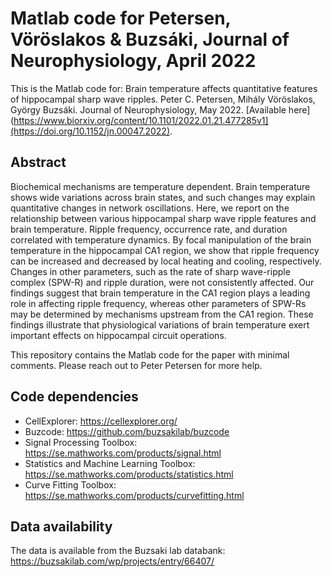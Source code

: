 # Matlab code for Petersen, Vöröslakos & Buzsáki, Journal of Neurophysiology, April 2022

This is the Matlab code for: Brain temperature affects quantitative features of hippocampal sharp wave ripples. Peter C. Petersen, Mihály Vöröslakos, György Buzsáki. Journal of Neurophysiology,  May 2022. [Available here](https://www.biorxiv.org/content/10.1101/2022.01.21.477285v1](https://doi.org/10.1152/jn.00047.2022).
 
## Abstract

Biochemical mechanisms are temperature dependent. Brain temperature shows wide variations across brain states, and such changes may explain quantitative changes in network oscillations. Here, we report on the relationship between various hippocampal sharp wave ripple features and brain temperature. Ripple frequency, occurrence rate, and duration correlated with temperature dynamics. By focal manipulation of the brain temperature in the hippocampal CA1 region, we show that ripple frequency can be increased and decreased by local heating and cooling, respectively. Changes in other parameters, such as the rate of sharp wave-ripple complex (SPW-R) and ripple duration, were not consistently affected. Our findings suggest that brain temperature in the CA1 region plays a leading role in affecting ripple frequency, whereas other parameters of SPW-Rs may be determined by mechanisms upstream from the CA1 region. These findings illustrate that physiological variations of brain temperature exert important effects on hippocampal circuit operations.

 This repository contains the Matlab code for the paper with minimal comments. Please reach out to Peter Petersen for more help. 

## Code dependencies

- CellExplorer: https://cellexplorer.org/
- Buzcode: https://github.com/buzsakilab/buzcode
- Signal Processing Toolbox: https://se.mathworks.com/products/signal.html
- Statistics and Machine Learning Toolbox: https://se.mathworks.com/products/statistics.html
- Curve Fitting Toolbox: https://se.mathworks.com/products/curvefitting.html

## Data availability

The data is available from the Buzsaki lab databank: https://buzsakilab.com/wp/projects/entry/66407/

